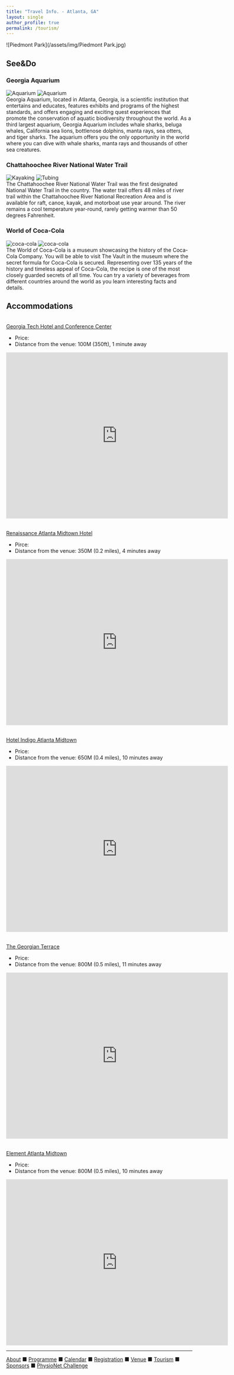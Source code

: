 ```yaml
---
title: "Travel Info. - Atlanta, GA"
layout: single
author_profile: true
permalink: /tourism/
---
```

![Piedmont Park](/assets/img/Piedmont Park.jpg)
## See&Do
### Georgia Aquarium
![Aquarium](/assets/img/aquarium.jpg)  ![Aquarium](/assets/img/dolphins.jpg)\
Georgia Aquarium, located in Atlanta, Georgia, is a scientific institution that entertains and educates, features exhibits and programs of the highest standards, and offers engaging and exciting quest experiences that promote the conservation of aquatic biodiversity throughout the world. As a third largest aquarium, Georgia Aquarium includes whale sharks, beluga whales, California sea lions, bottlenose dolphins, manta rays, sea otters, and tiger sharks. The aquarium offers you the only opportunity in the world where you can dive with whale sharks, manta rays and thousands of other sea creatures. 
### Chattahoochee River National Water Trail
![Kayaking](/assets/img/kayaking.jpg)  ![Tubing](/assets/img/tubing.jpg)\
The Chattahoochee River National Water Trail was the first designated National Water Trail in the country. The water trail offers 48 miles of river trail within the Chattahoochee River National Recreation Area and is available for raft, canoe, kayak, and motorboat use year around. The river remains a cool temperature year-round, rarely getting warmer than 50 degrees Fahrenheit. 
### World of Coca-Cola
![coca-cola](/assets/img/coca_cola.jpg)  ![coca-cola](/assets/img/coke90.jpg)\
The World of Coca-Cola is a museum showcasing the history of the Coca-Cola Company. You will be able to visit The Vault in the museum where the secret formula for Coca-Cola is secured. Representing over 135 years of the history and timeless appeal of Coca-Cola, the recipe is one of the most closely guarded secrets of all time. You can try a variety of beverages from different countries around the world as you learn interesting facts and details.

## Accommodations
<br><a href="https://www.gatechhotel.com/" class="btn btn--info" target="_blank">Georgia Tech Hotel and Conference Center</a><br/>
- Price:
- Distance from the venue: 100M (350ft), 1 minute away
<iframe src="https://www.google.com/maps/embed?pb=!1m28!1m12!1m3!1d3316.38817699845!2d-84.3912861844987!3d33.77647273068191!2m3!1f0!2f0!3f0!3m2!1i1024!2i768!4f13.1!4m13!3e3!4m5!1s0x88f504668dbafc53%3A0xac760b611b8971d2!2sGeorgia%20Tech%20Hotel%20and%20Conference%20Center%2C%20Spring%20Street%20Northwest%2C%20Atlanta%2C%20GA!3m2!1d33.776402!2d-84.38926!4m5!1s0x88f50466c03ef281%3A0x33727ba143cafd68!2sGeorgia%20Tech%20Global%20Learning%20Center%2C%20800%20Spring%20St%20NW%2C%20Atlanta%2C%20GA%2030308!3m2!1d33.7763024!2d-84.3892796!5e0!3m2!1sen!2sus!4v1659556246032!5m2!1sen!2sus" width="600" height="450" style="border:0;" allowfullscreen="" loading="lazy" referrerpolicy="no-referrer-when-downgrade"></iframe> 


<br><a href="https://www.marriott.com/en-us/hotels/atlbd-renaissance-atlanta-midtown-hotel/overview/" class="btn btn--info" target="_blank">Renaissance Atlanta Midtown Hotel</a><br/>
- Pirce:
- Distance from the venue: 350M (0.2 miles), 4 minutes away
<iframe src="https://www.google.com/maps/embed?pb=!1m28!1m12!1m3!1d3316.3553993098612!2d-84.39053533449871!3d33.77731938068163!2m3!1f0!2f0!3f0!3m2!1i1024!2i768!4f13.1!4m13!3e3!4m5!1s0x88f50466c03ef281%3A0x33727ba143cafd68!2sGeorgia%20Tech%20Global%20Learning%20Center%2C%20Spring%20Street%20Northwest%2C%20Atlanta%2C%20GA!3m2!1d33.7763024!2d-84.3892796!4m5!1s0x88f50467b166851b%3A0x7fb5a73bcbc0b2a0!2sRenaissance%20Atlanta%20Midtown%20Hotel%2C%20866%20W%20Peachtree%20St%20NW%2C%20Atlanta%2C%20GA%2030308!3m2!1d33.7784607!2d-84.38774529999999!5e0!3m2!1sen!2sus!4v1659556462138!5m2!1sen!2sus" width="600" height="450" style="border:0;" allowfullscreen="" loading="lazy" referrerpolicy="no-referrer-when-downgrade"></iframe>

<br><a href="https://www.ihg.com/hotelindigo/hotels/us/en/atlanta/atlfx/hoteldetail?cm_mmc=GoogleMaps-_-IN-_-US-_-ATLFX" class="btn btn--info" target="_blank">Hotel Indigo Atlanta Midtown</a><br/>
- Price:
- Distance from the venue: 650M (0.4 miles), 10 minutes away
<iframe src="https://www.google.com/maps/embed?pb=!1m28!1m12!1m3!1d1658.2274987369099!2d-84.3880119417637!3d33.774746695170606!2m3!1f0!2f0!3f0!3m2!1i1024!2i768!4f13.1!4m13!3e6!4m5!1s0x88f50466c03ef281%3A0x33727ba143cafd68!2sGeorgia%20Tech%20Global%20Learning%20Center%2C%20Spring%20Street%20Northwest%2C%20Atlanta%2C%20GA!3m2!1d33.7763024!2d-84.3892796!4m5!1s0x88f5046f6ebd30f7%3A0xdd06b7e35311a20!2sHotel%20Indigo%20Atlanta%20Midtown%2C%20an%20IHG%20Hotel%2C%20Peachtree%20Street%20Northeast%2C%20Atlanta%2C%20GA!3m2!1d33.773191!2d-84.38457199999999!5e0!3m2!1sen!2sus!4v1659558660235!5m2!1sen!2sus" width="600" height="450" style="border:0;" allowfullscreen="" loading="lazy" referrerpolicy="no-referrer-when-downgrade"></iframe>

<br><a href="https://www.thegeorgianterrace.com/" class="btn btn--info" target="_blank">The Georgian Terrace</a><br/>
- Price:
- Distance from the venue: 800M (0.5 miles), 11 minutes away
<iframe src="https://www.google.com/maps/embed?pb=!1m28!1m12!1m3!1d1658.2326765018252!2d-84.38791104176369!3d33.77447919517058!2m3!1f0!2f0!3f0!3m2!1i1024!2i768!4f13.1!4m13!3e6!4m5!1s0x88f50466c03ef281%3A0x33727ba143cafd68!2sGeorgia%20Tech%20Global%20Learning%20Center%2C%20Spring%20Street%20Northwest%2C%20Atlanta%2C%20GA!3m2!1d33.7763024!2d-84.3892796!4m5!1s0x88f5046f7354fc6b%3A0xe0f03b17aaeba724!2sThe%20Georgian%20Terrace%2C%20659%20Peachtree%20St%20NE%2C%20Atlanta%2C%20GA%2030308!3m2!1d33.772656!2d-84.3843538!5e0!3m2!1sen!2sus!4v1659557378834!5m2!1sen!2sus" width="600" height="450" style="border:0;" allowfullscreen="" loading="lazy" referrerpolicy="no-referrer-when-downgrade"></iframe>

<br><a href="https://www.marriott.com/en-us/hotels/atlle-element-atlanta-midtown/overview/" class="btn btn--info" target="_blank">Element Atlanta Midtown</a><br/>
- Price:
- Distance from the venue: 800M (0.5 miles), 10 minutes away
<iframe src="https://www.google.com/maps/embed?pb=!1m28!1m12!1m3!1d3126.741231812918!2d-84.38858243878008!3d33.77368988233438!2m3!1f0!2f0!3f0!3m2!1i1024!2i768!4f13.1!4m13!3e6!4m5!1s0x88f50466c03ef281%3A0x33727ba143cafd68!2sGeorgia%20Tech%20Global%20Learning%20Center%2C%20Spring%20Street%20Northwest%2C%20Atlanta%2C%20GA!3m2!1d33.7763024!2d-84.3892796!4m5!1s0x88f50538e0fd1ad5%3A0x99c56059015065ee!2sElement%20Atlanta%20Midtown%2C%20640-2%20Peachtree%20St%20NE%2C%20Atlanta%2C%20GA%2030308!3m2!1d33.7720415!2d-84.38551!5e0!3m2!1sen!2sus!4v1659560851893!5m2!1sen!2sus" width="600" height="450" style="border:0;" allowfullscreen="" loading="lazy" referrerpolicy="no-referrer-when-downgrade"></iframe>

---

[About](../about/) &#9632; [Programme](../programme/) &#9632; [Calendar](../calendar/) &#9632; [Registration](../registration/) &#9632; [Venue](../venue/) &#9632; [Tourism](../tourism/) &#9632; [Sponsors](../sponsors/) &#9632; [PhysioNet Challenge](../challenge/)
